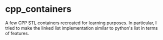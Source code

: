 # cpp_containers

A few CPP STL containers recreated for learning purposes. In particular, I tried to make the linked list implementation similar to python's list in terms of features.
